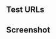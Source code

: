 <!--

Thanks for contributing! 🍄 Do not ignore this, please.

1. Does this PR close/fix an existing issue? Write something like: Closes #10

Help us test and visualize this PR:

2. What pages does this PR affect? Include some REAL URLs where you tested the code
3. If applicable, add demonstrative screenshots or gifs

Lastly:

4. Open the PR as draft and review it yourself first. Fix what you find and explain weird code, if necessary.

-->



## Test URLs


## Screenshot